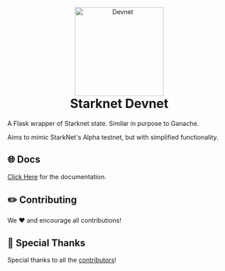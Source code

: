 <!-- logo / title -->
<p align="center" style="margin-bottom: 0px !important">
  <img width="200" src="https://user-images.githubusercontent.com/2848732/193076972-da6fa36e-11f7-4cb3-aa29-673224f8576d.png" alt="Devnet" align="center">
</p>
<h1 align="center" style="margin-top: 0px !important">Starknet Devnet</h1>

A Flask wrapper of Starknet state. Similar in purpose to Ganache.

Aims to mimic StarkNet's Alpha testnet, but with simplified functionality.

## 🌐 Docs

[Click Here](https://shard-labs.github.io/starknet-devnet/) for the documentation.

## ✏️ Contributing

We ❤️ and encourage all contributions!

## 🙌 Special Thanks

Special thanks to all the [contributors](https://github.com/Shard-Labs/starknet-devnet/graphs/contributors)!

